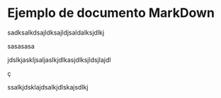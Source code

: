 # Ejemplo de documento MarkDown


sadksalkdsajldksajldjsaldalksjdlkj


sasasasa


jdslkjaskljsaljaslkjdlkasjdlksjldsjlajdl

ç

ssalkjdsklajdsalkjdlskajsdlkj
